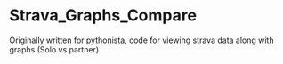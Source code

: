 # Strava_Graphs_Compare
Originally written for pythonista, code for viewing strava data along with graphs (Solo vs partner)
